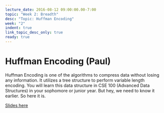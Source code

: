 ```yaml
---
lecture_date: 2016-08-12 09:00:00.00-7:00
topic: "Week 2: Breadth"
desc: "Topic: Huffman Encoding"
week: "2"
indent: true
link_topic_desc_only: true
ready: true
---
```


# Huffman Encoding (Paul)

Huffman Encoding is one of the algorithms to compress data without losing any information. It utilizes a tree structure to perform variable length encoding. You will learn this data structure in CSE 100 (Advanced Data Structures) in your sophomore or junior year. But hey, we need to know it earlier. So here it is.

[Slides here](https://drive.google.com/open?id=0B4nPq7yIvSF_dnEzWGlSX01LNGs)



